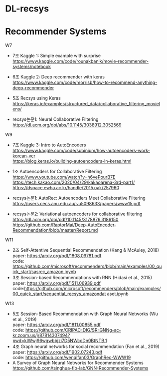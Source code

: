 # DL-recsys
# Recommender Systems  
W7   
- 7조 Kaggle 1: Simple example with surprise           
  https://www.kaggle.com/code/rounakbanik/movie-recommender-systems/notebook  
- 6조 Kaggle 2: Deep recommender with keras           
  https://www.kaggle.com/code/morrisb/how-to-recommend-anything-deep-recommender  
- 5조 Recsys using Keras           
  https://keras.io/examples/structured_data/collaborative_filtering_movielens/    
     
- recsys논문1: Neural Collaborative Filtering           
  https://dl.acm.org/doi/abs/10.1145/3038912.3052569  
  
W9  
- 7조 Kaggle 3: Intro to AutoEncoders           
  https://www.kaggle.com/code/subinium/how-autoencoders-work-korean-ver                                 
  https://blog.keras.io/building-autoencoders-in-keras.html

- 1조 Autoencoders for Collaborative Filtering           
  https://www.youtube.com/watch?v=h6vePourB7E           
  https://tech.kakao.com/2020/04/29/kakaoarena-3rd-part1/                                 
  https://dspace.ewha.ac.kr/handle/2015.oak/257960                      

- recsys논문1: AutoRec: Autoencoders Meet Collaborative Filtering           
  https://users.cecs.anu.edu.au/~u5098633/papers/www15.pdf
- recsys논문2: Variational autoencoders for collaborative filtering           
  https://dl.acm.org/doi/pdf/10.1145/3178876.3186150                      
  https://github.com/RaptorMai/Deep-AutoEncoder-Recommendation/blob/master/Report.md
  
W11  
- 2조 Self-Attentive Sequential Recommendation (Kang & McAuley, 2018)      
  paper: https://arxiv.org/pdf/1808.09781.pdf    
  code: https://github.com/microsoft/recommenders/blob/main/examples/00_quick_start/sasrec_amazon.ipynb         
- 3조 Session-based Recommendations with RNN (Hidasi et al., 2015)     
  paper: https://arxiv.org/pdf/1511.06939.pdf     
  code:https://github.com/microsoft/recommenders/blob/main/examples/00_quick_start/sequential_recsys_amazondat
aset.ipynb     
  
W13  
- 5조 Session-Based Recommendation with Graph Neural Networks (Wu et al., 2019)        
  paper: https://arxiv.org/pdf/1811.00855.pdf      
  code: https://github.com/CRIPAC-DIG/SR-GNNg-ac-kr.zoom.us/j/87814307494?pwd=kIWwj96wgwbbjzi7D5NWcoDn0BtNTB.1     
- 4조 Graph neural networks for social recommendation (Fan et al., 2019)         
  paper: https://arxiv.org/pdf/1902.07243.pdf          
  code: https://github.com/wenqifan03/GraphRec-WWW19
- A Survey of Graph Neural Networks for Recommender Systems                             
  https://github.com/tsinghua-fib-lab/GNN-Recommender-Systems                   

